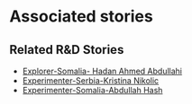 # Associated stories

<!-- !!DO NOT REMOVE!! start autogenerated hyperlinks -->
## Related R&D Stories
- [Explorer\-Somalia\- Hadan Ahmed Abdullahi](/RnD-Archive/stories/?doc=Explorers_SOM)
- [Experimenter\-Serbia\-Kristina Nikolic](/RnD-Archive/stories/?doc=Experimenters_SRB)
- [Experimenter\-Somalia\-Abdullah Hash ](/RnD-Archive/stories/?doc=Experimenters_SOM)
<!-- !!DO NOT REMOVE!! end autogenerated hyperlinks -->
